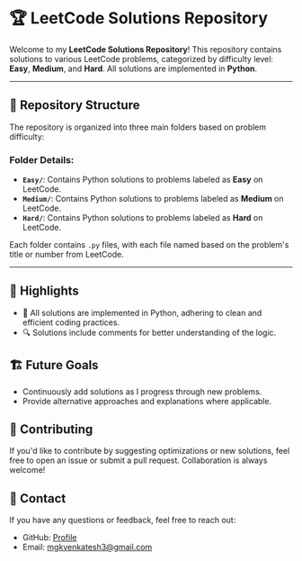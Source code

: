 # 🏆 LeetCode Solutions Repository

Welcome to my **LeetCode Solutions Repository**! This repository contains solutions to various LeetCode problems, categorized by difficulty level: **Easy**, **Medium**, and **Hard**. All solutions are implemented in **Python**.

---

## 📁 Repository Structure

The repository is organized into three main folders based on problem difficulty:


### Folder Details:
- **`Easy/`**: Contains Python solutions to problems labeled as **Easy** on LeetCode.  
- **`Medium/`**: Contains Python solutions to problems labeled as **Medium** on LeetCode.  
- **`Hard/`**: Contains Python solutions to problems labeled as **Hard** on LeetCode.  

Each folder contains `.py` files, with each file named based on the problem's title or number from LeetCode.

---

## 🌟 Highlights
- 📌 All solutions are implemented in Python, adhering to clean and efficient coding practices.
- 🔍 Solutions include comments for better understanding of the logic.
## 🏗️ Future Goals
- Continuously add solutions as I progress through new problems.
- Provide alternative approaches and explanations where applicable.

## 🙌 Contributing
If you'd like to contribute by suggesting optimizations or new solutions, feel free to open an issue or submit a pull request. Collaboration is always welcome!

## 📧 Contact
If you have any questions or feedback, feel free to reach out:
- GitHub: [Profile](https://github.com/MGK-VENKATESH)
- Email: mgkvenkatesh3@gmail.com

